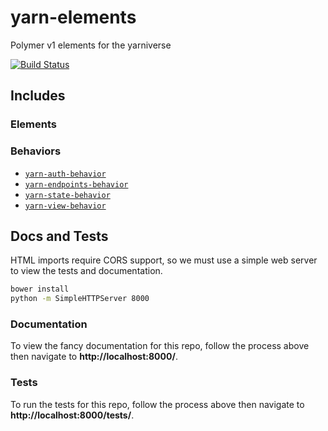 # yarn-elements
Polymer v1 elements for the yarniverse

[![Build Status](https://travis-ci.org/yarn-co/yarn-elements.svg?branch=master)](https://travis-ci.org/yarn-co/yarn-elements)

## Includes
### Elements
### Behaviors
  - [`yarn-auth-behavior`](https://github.com/yarn-co/yarn-auth-behavior)
  - [`yarn-endpoints-behavior`](https://github.com/yarn-co/yarn-endpoints-behavior)
  - [`yarn-state-behavior`](https://github.com/yarn-co/yarn-state-behavior)
  - [`yarn-view-behavior`](https://github.com/yarn-co/yarn-view-behavior)

## Docs and Tests
HTML imports require CORS support, so we must use a simple web server to view the tests and documentation.
```bash
bower install
python -m SimpleHTTPServer 8000
```

### Documentation
To view the fancy documentation for this repo, follow the process above then navigate to **http://localhost:8000/**.

### Tests
To run the tests for this repo, follow the process above then navigate to **http://localhost:8000/tests/**.
